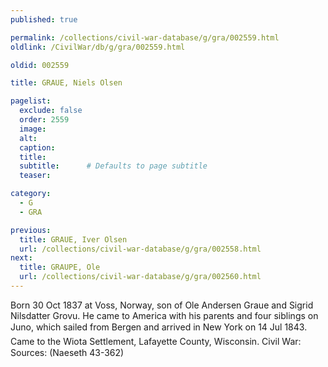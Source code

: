 ```yaml
---
published: true

permalink: /collections/civil-war-database/g/gra/002559.html
oldlink: /CivilWar/db/g/gra/002559.html

oldid: 002559

title: GRAUE, Niels Olsen

pagelist:
  exclude: false
  order: 2559
  image: 
  alt:
  caption:
  title:
  subtitle:      # Defaults to page subtitle
  teaser:

category: 
  - G 
  - GRA

previous:
  title: GRAUE, Iver Olsen
  url: /collections/civil-war-database/g/gra/002558.html  
next:
  title: GRAUPE, Ole
  url: /collections/civil-war-database/g/gra/002560.html   
---
```

Born 30 Oct 1837 at Voss, Norway, son of Ole Andersen Graue and Sigrid Nilsdatter Grovu. He came to America with his parents and four siblings on &#147;Juno&#148;, which sailed from Bergen and arrived in New York on 14 Jul 1843. Came to the Wiota Settlement, Lafayette County, Wisconsin. Civil War: Sources: (Naeseth &#146;43-362)